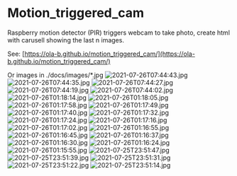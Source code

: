 # Motion_triggered_cam
Raspberry motion detector (PIR) triggers webcam to take photo, create html with carusell showing the last n images.

See: [https://ola-b.github.io/motion_triggered_cam/](https://ola-b.github.io/motion_triggered_cam/)


Or images in ./docs/images/*.jpg
![2021-07-26T07:44:43.jpg](https://github.com/Ola-B/motion_triggered_cam/blob/main/docs/images/2021-07-26T07:44:43.jpg "2021-07-26T07:44:43.jpg")
![2021-07-26T07:44:35.jpg](https://github.com/Ola-B/motion_triggered_cam/blob/main/docs/images/2021-07-26T07:44:35.jpg "2021-07-26T07:44:35.jpg")
![2021-07-26T07:44:27.jpg](https://github.com/Ola-B/motion_triggered_cam/blob/main/docs/images/2021-07-26T07:44:27.jpg "2021-07-26T07:44:27.jpg")
![2021-07-26T07:44:19.jpg](https://github.com/Ola-B/motion_triggered_cam/blob/main/docs/images/2021-07-26T07:44:19.jpg "2021-07-26T07:44:19.jpg")
![2021-07-26T07:44:02.jpg](https://github.com/Ola-B/motion_triggered_cam/blob/main/docs/images/2021-07-26T07:44:02.jpg "2021-07-26T07:44:02.jpg")
![2021-07-26T01:18:14.jpg](https://github.com/Ola-B/motion_triggered_cam/blob/main/docs/images/2021-07-26T01:18:14.jpg "2021-07-26T01:18:14.jpg")
![2021-07-26T01:18:05.jpg](https://github.com/Ola-B/motion_triggered_cam/blob/main/docs/images/2021-07-26T01:18:05.jpg "2021-07-26T01:18:05.jpg")
![2021-07-26T01:17:58.jpg](https://github.com/Ola-B/motion_triggered_cam/blob/main/docs/images/2021-07-26T01:17:58.jpg "2021-07-26T01:17:58.jpg")
![2021-07-26T01:17:49.jpg](https://github.com/Ola-B/motion_triggered_cam/blob/main/docs/images/2021-07-26T01:17:49.jpg "2021-07-26T01:17:49.jpg")
![2021-07-26T01:17:40.jpg](https://github.com/Ola-B/motion_triggered_cam/blob/main/docs/images/2021-07-26T01:17:40.jpg "2021-07-26T01:17:40.jpg")
![2021-07-26T01:17:32.jpg](https://github.com/Ola-B/motion_triggered_cam/blob/main/docs/images/2021-07-26T01:17:32.jpg "2021-07-26T01:17:32.jpg")
![2021-07-26T01:17:24.jpg](https://github.com/Ola-B/motion_triggered_cam/blob/main/docs/images/2021-07-26T01:17:24.jpg "2021-07-26T01:17:24.jpg")
![2021-07-26T01:17:16.jpg](https://github.com/Ola-B/motion_triggered_cam/blob/main/docs/images/2021-07-26T01:17:16.jpg "2021-07-26T01:17:16.jpg")
![2021-07-26T01:17:02.jpg](https://github.com/Ola-B/motion_triggered_cam/blob/main/docs/images/2021-07-26T01:17:02.jpg "2021-07-26T01:17:02.jpg")
![2021-07-26T01:16:55.jpg](https://github.com/Ola-B/motion_triggered_cam/blob/main/docs/images/2021-07-26T01:16:55.jpg "2021-07-26T01:16:55.jpg")
![2021-07-26T01:16:45.jpg](https://github.com/Ola-B/motion_triggered_cam/blob/main/docs/images/2021-07-26T01:16:45.jpg "2021-07-26T01:16:45.jpg")
![2021-07-26T01:16:37.jpg](https://github.com/Ola-B/motion_triggered_cam/blob/main/docs/images/2021-07-26T01:16:37.jpg "2021-07-26T01:16:37.jpg")
![2021-07-26T01:16:30.jpg](https://github.com/Ola-B/motion_triggered_cam/blob/main/docs/images/2021-07-26T01:16:30.jpg "2021-07-26T01:16:30.jpg")
![2021-07-26T01:16:24.jpg](https://github.com/Ola-B/motion_triggered_cam/blob/main/docs/images/2021-07-26T01:16:24.jpg "2021-07-26T01:16:24.jpg")
![2021-07-26T01:15:55.jpg](https://github.com/Ola-B/motion_triggered_cam/blob/main/docs/images/2021-07-26T01:15:55.jpg "2021-07-26T01:15:55.jpg")
![2021-07-25T23:51:47.jpg](https://github.com/Ola-B/motion_triggered_cam/blob/main/docs/images/2021-07-25T23:51:47.jpg "2021-07-25T23:51:47.jpg")
![2021-07-25T23:51:39.jpg](https://github.com/Ola-B/motion_triggered_cam/blob/main/docs/images/2021-07-25T23:51:39.jpg "2021-07-25T23:51:39.jpg")
![2021-07-25T23:51:31.jpg](https://github.com/Ola-B/motion_triggered_cam/blob/main/docs/images/2021-07-25T23:51:31.jpg "2021-07-25T23:51:31.jpg")
![2021-07-25T23:51:22.jpg](https://github.com/Ola-B/motion_triggered_cam/blob/main/docs/images/2021-07-25T23:51:22.jpg "2021-07-25T23:51:22.jpg")
![2021-07-25T23:51:14.jpg](https://github.com/Ola-B/motion_triggered_cam/blob/main/docs/images/2021-07-25T23:51:14.jpg "2021-07-25T23:51:14.jpg")

